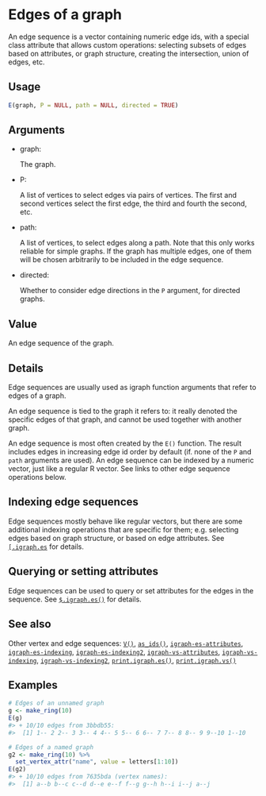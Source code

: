 # Edges of a graph

An edge sequence is a vector containing numeric edge ids, with a special
class attribute that allows custom operations: selecting subsets of
edges based on attributes, or graph structure, creating the
intersection, union of edges, etc.

## Usage

``` r
E(graph, P = NULL, path = NULL, directed = TRUE)
```

## Arguments

- graph:

  The graph.

- P:

  A list of vertices to select edges via pairs of vertices. The first
  and second vertices select the first edge, the third and fourth the
  second, etc.

- path:

  A list of vertices, to select edges along a path. Note that this only
  works reliable for simple graphs. If the graph has multiple edges, one
  of them will be chosen arbitrarily to be included in the edge
  sequence.

- directed:

  Whether to consider edge directions in the `P` argument, for directed
  graphs.

## Value

An edge sequence of the graph.

## Details

Edge sequences are usually used as igraph function arguments that refer
to edges of a graph.

An edge sequence is tied to the graph it refers to: it really denoted
the specific edges of that graph, and cannot be used together with
another graph.

An edge sequence is most often created by the `E()` function. The result
includes edges in increasing edge id order by default (if. none of the
`P` and `path` arguments are used). An edge sequence can be indexed by a
numeric vector, just like a regular R vector. See links to other edge
sequence operations below.

## Indexing edge sequences

Edge sequences mostly behave like regular vectors, but there are some
additional indexing operations that are specific for them; e.g.
selecting edges based on graph structure, or based on edge attributes.
See
[`[.igraph.es`](https://r.igraph.org/reference/igraph-es-indexing.md)
for details.

## Querying or setting attributes

Edge sequences can be used to query or set attributes for the edges in
the sequence. See
[`$.igraph.es()`](https://r.igraph.org/reference/igraph-es-attributes.md)
for details.

## See also

Other vertex and edge sequences:
[`V()`](https://r.igraph.org/reference/V.md),
[`as_ids()`](https://r.igraph.org/reference/as_ids.md),
[`igraph-es-attributes`](https://r.igraph.org/reference/igraph-es-attributes.md),
[`igraph-es-indexing`](https://r.igraph.org/reference/igraph-es-indexing.md),
[`igraph-es-indexing2`](https://r.igraph.org/reference/igraph-es-indexing2.md),
[`igraph-vs-attributes`](https://r.igraph.org/reference/igraph-vs-attributes.md),
[`igraph-vs-indexing`](https://r.igraph.org/reference/igraph-vs-indexing.md),
[`igraph-vs-indexing2`](https://r.igraph.org/reference/igraph-vs-indexing2.md),
[`print.igraph.es()`](https://r.igraph.org/reference/print.igraph.es.md),
[`print.igraph.vs()`](https://r.igraph.org/reference/print.igraph.vs.md)

## Examples

``` r
# Edges of an unnamed graph
g <- make_ring(10)
E(g)
#> + 10/10 edges from 3bbdb55:
#>  [1] 1-- 2 2-- 3 3-- 4 4-- 5 5-- 6 6-- 7 7-- 8 8-- 9 9--10 1--10

# Edges of a named graph
g2 <- make_ring(10) %>%
  set_vertex_attr("name", value = letters[1:10])
E(g2)
#> + 10/10 edges from 7635bda (vertex names):
#>  [1] a--b b--c c--d d--e e--f f--g g--h h--i i--j a--j
```
